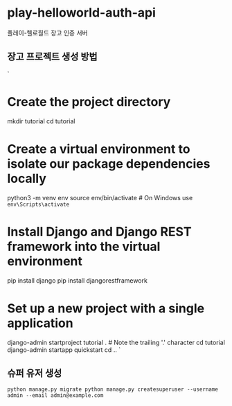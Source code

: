# play-helloworld-auth-api

플레이-헬로월드 장고 인증 서버

## 장고 프로젝트 생성 방법

`
# Create the project directory
mkdir tutorial
cd tutorial

# Create a virtual environment to isolate our package dependencies locally
python3 -m venv env
source env/bin/activate  # On Windows use `env\Scripts\activate`

# Install Django and Django REST framework into the virtual environment
pip install django
pip install djangorestframework

# Set up a new project with a single application
django-admin startproject tutorial .  # Note the trailing '.' character
cd tutorial
django-admin startapp quickstart
cd ..
`

## 슈퍼 유저 생성

`
python manage.py migrate
python manage.py createsuperuser --username admin --email admin@example.com
`
